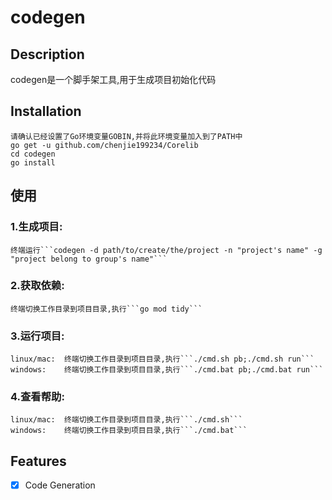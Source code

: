 # codegen

## Description
codegen是一个脚手架工具,用于生成项目初始化代码

## Installation
```
请确认已经设置了Go环境变量GOBIN,并将此环境变量加入到了PATH中
go get -u github.com/chenjie199234/Corelib
cd codegen
go install
```
## 使用
### 1.生成项目:
	终端运行```codegen -d path/to/create/the/project -n "project's name" -g "project belong to group's name"```
### 2.获取依赖:
	终端切换工作目录到项目目录,执行```go mod tidy```
### 3.运行项目:
	linux/mac: 	终端切换工作目录到项目目录,执行```./cmd.sh pb;./cmd.sh run```
	windows: 	终端切换工作目录到项目目录,执行```./cmd.bat pb;./cmd.bat run```
### 4.查看帮助:
	linux/mac: 	终端切换工作目录到项目目录,执行```./cmd.sh```
	windows: 	终端切换工作目录到项目目录,执行```./cmd.bat```

## Features
- [X] Code Generation
